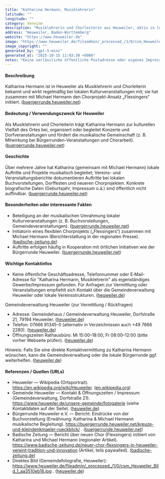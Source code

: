 ```yaml
---
title: "Katharina Hermann, Musiklehrerin"
latitude: ""
longitude: ""
category: Vereine
description: "Musiklehrerin und Chorleiterin aus Heuweiler, aktiv in lokalen Kulturprojekten und Chorarbeit."
address: "Heuweiler, Baden-Württemberg"
website: "https://www.heuweiler.de"
image: "https://www.heuweiler.de/fileadmin/_processed_/1/0/csm_Heuweiler_Bild_1_aa3510eb16.jpg"
image_copyright: ""
generated_by: "gpt-5-mini"
generated_at: "2025-10-15 11:03:30 +0000"
notes: "Keine verlässliche öffentliche Postadresse oder eigenes Impressum für 'Katharina Hermann, Musiklehrerin' im Internet gefunden; Einträge und Berichte zeigen ihr Engagement in Heuweiler (u.a. Chorgründung mit Michael Hermann). Offizielle Gemeindeadresse: Gemeindeverwaltung Heuweiler, Dorfstraße 21, 79194 Heuweiler (siehe Gemeinde-Website). Bei Bedarf kann die Gemeinde für Kontaktvermittlung angesprochen werden. Koordinaten für das Rathaus/Gemeindezentrum wurden nicht direkt über eine Forward-Geokodierung für eine personenbezogene Anschrift ermittelt; eine Reverse-Geokodierung in der Ortsmitte ergab nahe Koordinaten ~48.05158, 7.90295 (ungefährer Gemeinde-/Dorfmittelpunkt)."
---
```


#### Beschreibung
Katharina Hermann ist in Heuweiler als Musiklehrerin und Chorleiterin bekannt und wirkt regelmäßig bei lokalen Kulturveranstaltungen mit; sie hat zusammen mit Michael Hermann den Chorprojekt-Ansatz „Flexsingers“ initiiert. ([buergerrunde.heuweiler.net](https://buergerrunde.heuweiler.net/kreuze-und-kleindenkmaeler-rueckblick/?utm_source=openai))

#### Bedeutung / Verwendungszweck für Heuweiler
Als Musiklehrerin und Chorleiterin trägt Katharina Hermann zur kulturellen Vielfalt des Ortes bei, organisiert oder begleitet Konzerte und Dorfveranstaltungen und fördert die musikalische Gemeinschaft (z. B. Mitwirkung bei Bürgerrunden-Veranstaltungen und Chorarbeit). ([buergerrunde.heuweiler.net](https://buergerrunde.heuweiler.net/kreuze-und-kleindenkmaeler-rueckblick/?utm_source=openai))

#### Geschichte
Über mehrere Jahre hat Katharina (gemeinsam mit Michael Hermann) lokale Auftritte und Projekte musikalisch begleitet; Vereins- und Veranstaltungsberichte dokumentieren Auftritte bei lokalen Buchvorstellungen, Dorffesten und neueren Chorprojekten. Konkrete biografische Daten (Geburtsjahr, Impressum o.ä.) sind öffentlich nicht auffindbar. ([buergerrunde.heuweiler.net](https://buergerrunde.heuweiler.net/kreuze-und-kleindenkmaeler-rueckblick/?utm_source=openai))

#### Besonderheiten oder interessante Fakten
- Beteiligung an der musikalischen Umrahmung lokaler Kulturveranstaltungen (z. B. Buchvorstellungen, Gemeindeveranstaltungen). ([buergerrunde.heuweiler.net](https://buergerrunde.heuweiler.net/kreuze-und-kleindenkmaeler-rueckblick/?utm_source=openai))  
- Initiatorin eines flexiblen Chorprojekts („Flexsingers“) zusammen mit Michael Hermann (Berichterstattung in der regionalen Presse). ([badische-zeitung.de](https://www.badische-zeitung.de/neuer-chor-flexsingers-in-heuweiler-vereint-tradition-und-innovation?utm_source=openai))  
- Auftritte erfolgen häufig in Kooperation mit örtlichen Initiativen wie der Bürgerrunde Heuweiler. ([buergerrunde.heuweiler.net](https://buergerrunde.heuweiler.net/kreuze-und-kleindenkmaeler-rueckblick/?utm_source=openai))

#### Wichtige Kontaktinfos
- Keine öffentliche Geschäftsadresse, Telefonnummer oder E‑Mail-Adresse für "Katharina Hermann, Musiklehrerin" als eigenständiges Gewerbe/Impressum gefunden. Für Anfragen zur Vermittlung oder Veranstaltungen empfiehlt sich Kontakt über die Gemeindeverwaltung Heuweiler oder lokale Vereinsstrukturen. ([heuweiler.de](https://www.heuweiler.de/unsere-gemeinde/fotogalerie))

Gemeindeverwaltung Heuweiler (zur Vermittlung / Rückfragen)
- Adresse: Gemeindehaus / Gemeindeverwaltung Heuweiler, Dorfstraße 21, 79194 Heuweiler. ([heuweiler.de](https://www.heuweiler.de/unsere-gemeinde/fotogalerie))  
- Telefon: 07666 91345-0 (alternativ in Verzeichnissen auch +49 7666 2280). ([heuweiler.de](https://www.heuweiler.de/unsere-gemeinde/fotogalerie))  
- Öffnungszeiten Rathausbüro: Mi 15:00–18:00, Fr 08:00–12:00 (bitte vorher Webseite prüfen). ([heuweiler.de](https://www.heuweiler.de/unsere-gemeinde/fotogalerie))

Hinweis: Falls Sie eine direkte Kontaktvermittlung zu Katharina Hermann wünschen, kann die Gemeindeverwaltung oder die lokale Bürgerrunde ggf. weiterhelfen. ([heuweiler.de](https://www.heuweiler.de/unsere-gemeinde/fotogalerie))

#### Referenzen / Quellen (URLs)
- Heuweiler — Wikipedia (Ortsportrait). https://en.wikipedia.org/wiki/Heuweiler. ([en.wikipedia.org](https://en.wikipedia.org/wiki/Heuweiler?utm_source=openai))  
- Gemeinde Heuweiler — Kontakt & Öffnungszeiten / Impressum (Gemeindeverwaltung, Dorfstraße 21). https://www.heuweiler.de/unsere-gemeinde/fotogalerie  (siehe Kontaktdaten auf der Seite). ([heuweiler.de](https://www.heuweiler.de/unsere-gemeinde/fotogalerie))  
- Bürgerrunde Heuweiler e.V. — Bericht: Eindrücke von der Buchvorstellung (Erwähnung: Katharina & Michael Hermann musikalische Begleitung). https://buergerrunde.heuweiler.net/kreuze-und-kleindenkmaeler-rueckblick/ . ([buergerrunde.heuweiler.net](https://buergerrunde.heuweiler.net/kreuze-und-kleindenkmaeler-rueckblick/?utm_source=openai))  
- Badische Zeitung — Bericht über neuen Chor (Flexsingers) initiiert von Katharina und Michael Hermann (regionaler Artikel). https://www.badische-zeitung.de/neuer-chor-flexsingers-in-heuweiler-vereint-tradition-und-innovation  (Artikel, teils paywalled). ([badische-zeitung.de](https://www.badische-zeitung.de/neuer-chor-flexsingers-in-heuweiler-vereint-tradition-und-innovation?utm_source=openai))  
- Direktes Bild (Gemeindefotografie, Heuweiler): https://www.heuweiler.de/fileadmin/_processed_/1/0/csm_Heuweiler_Bild_1_aa3510eb16.jpg . ([heuweiler.de](https://www.heuweiler.de/fileadmin/_processed_/1/0/csm_Heuweiler_Bild_1_aa3510eb16.jpg))